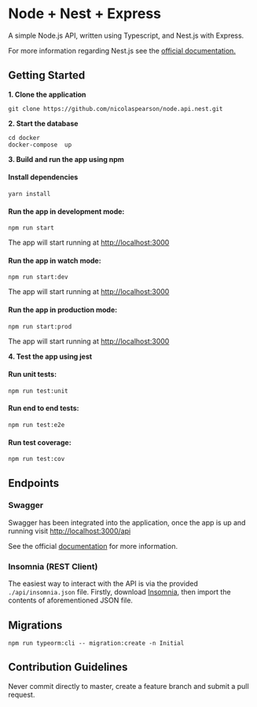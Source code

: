 # Node + Nest + Express

A simple Node.js API, written using Typescript, and Nest.js with Express.

For more information regarding Nest.js see the [official documentation.](https://docs.nestjs.com/)

## Getting Started

**1. Clone the application**

```
git clone https://github.com/nicolaspearson/node.api.nest.git
```

**2. Start the database**

```
cd docker
docker-compose  up
```

**3. Build and run the app using npm**

#### Install dependencies

```
yarn install
```

#### Run the app in development mode:

```
npm run start
```

The app will start running at <http://localhost:3000>

#### Run the app in watch mode:

```
npm run start:dev
```

The app will start running at <http://localhost:3000>

#### Run the app in production mode:

```
npm run start:prod
```

The app will start running at <http://localhost:3000>

**4. Test the app using jest**

#### Run unit tests:

```
npm run test:unit
```

#### Run end to end tests:

```
npm run test:e2e
```

#### Run test coverage:

```
npm run test:cov
```

## Endpoints

### Swagger

Swagger has been integrated into the application, once the app is up and running visit <http://localhost:3000/api>

See the official [documentation](https://docs.nestjs.com/recipes/swagger) for more information.

### Insomnia (REST Client)

The easiest way to interact with the API is via the provided `./api/insomnia.json` file. Firstly, download [Insomnia](https://www.insomnia.rest/), then import the contents of aforementioned JSON file.

## Migrations

```
npm run typeorm:cli -- migration:create -n Initial
```

## Contribution Guidelines

Never commit directly to master, create a feature branch and submit a pull request.
